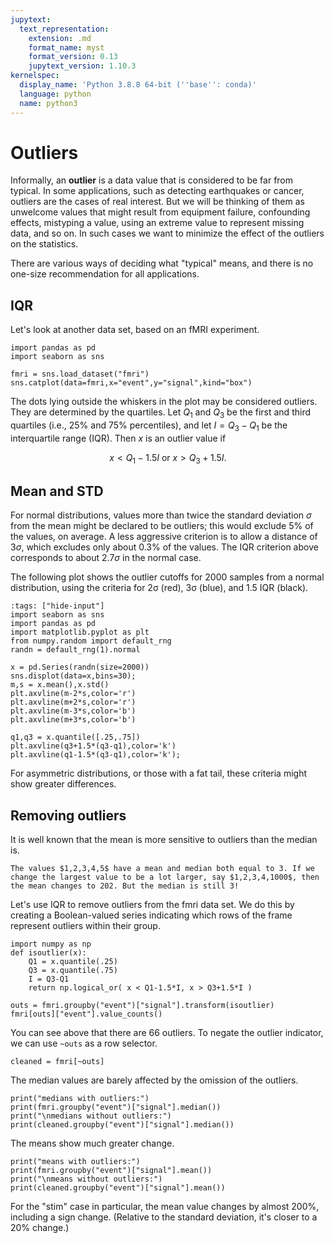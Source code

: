 ```yaml
---
jupytext:
  text_representation:
    extension: .md
    format_name: myst
    format_version: 0.13
    jupytext_version: 1.10.3
kernelspec:
  display_name: 'Python 3.8.8 64-bit (''base'': conda)'
  language: python
  name: python3
---
```


# Outliers

Informally, an **outlier** is a data value that is considered to be far from typical. In some applications, such as detecting earthquakes or cancer, outliers are the cases of real interest. But we will be thinking of them as unwelcome values that might result from equipment failure, confounding effects, mistyping a value, using an extreme value to represent missing data, and so on. In such cases we want to minimize the effect of the outliers on the statistics. 

There are various ways of deciding what "typical" means, and there is no one-size recommendation for all applications. 

## IQR

Let's look at another data set, based on an fMRI experiment.

```{code-cell}
import pandas as pd
import seaborn as sns

fmri = sns.load_dataset("fmri")
sns.catplot(data=fmri,x="event",y="signal",kind="box")
```

The dots lying outside the whiskers in the plot may be considered outliers. They are determined by the quartiles. Let $Q_1$ and $Q_3$ be the first and third quartiles (i.e., 25% and 75% percentiles), and let $I=Q_3-Q_1$ be the interquartile range (IQR). Then $x$ is an outlier value if

$$ 
x < Q_1 - 1.5I \text{ or } x > Q_3 + 1.5I.
$$


## Mean and STD

For normal distributions, values more than twice the standard deviation $\sigma$ from the mean might be declared to be outliers; this would exclude 5% of the values, on average. A less aggressive criterion is to allow a distance of $3\sigma$, which excludes only about 0.3% of the values. The IQR criterion above corresponds to about $2.7\sigma$ in the normal case.

The following plot shows the outlier cutoffs for 2000 samples from a normal distribution, using the criteria for 2σ (red), 3σ (blue), and 1.5 IQR (black). 
```{code-cell}
:tags: ["hide-input"]
import seaborn as sns
import pandas as pd
import matplotlib.pyplot as plt
from numpy.random import default_rng
randn = default_rng(1).normal 

x = pd.Series(randn(size=2000))
sns.displot(data=x,bins=30);
m,s = x.mean(),x.std()
plt.axvline(m-2*s,color='r')
plt.axvline(m+2*s,color='r')
plt.axvline(m-3*s,color='b')
plt.axvline(m+3*s,color='b')

q1,q3 = x.quantile([.25,.75])
plt.axvline(q3+1.5*(q3-q1),color='k')
plt.axvline(q1-1.5*(q3-q1),color='k');
```

For asymmetric distributions, or those with a fat tail, these criteria might show greater differences.

## Removing outliers

It is well known that the mean is more sensitive to outliers than the median is. 

```{prf:example}
The values $1,2,3,4,5$ have a mean and median both equal to 3. If we change the largest value to be a lot larger, say $1,2,3,4,1000$, then the mean changes to 202. But the median is still 3!
```

Let's use IQR to remove outliers from the fmri data set. We do this by creating a Boolean-valued series indicating which rows of the frame represent outliers within their group. 

```{code-cell} ipython3
import numpy as np
def isoutlier(x):
    Q1 = x.quantile(.25)
    Q3 = x.quantile(.75)
    I = Q3-Q1
    return np.logical_or( x < Q1-1.5*I, x > Q3+1.5*I )

outs = fmri.groupby("event")["signal"].transform(isoutlier)
fmri[outs]["event"].value_counts()
```

You can see above that there are 66 outliers. To negate the outlier indicator, we can use `~outs` as a row selector.

```{code-cell} ipython3
cleaned = fmri[~outs]
```

The median values are barely affected by the omission of the outliers. 

```{code-cell}
print("medians with outliers:")
print(fmri.groupby("event")["signal"].median())
print("\nmedians without outliers:")
print(cleaned.groupby("event")["signal"].median())
```

The means show much greater change.

```{code-cell}
print("means with outliers:")
print(fmri.groupby("event")["signal"].mean())
print("\nmeans without outliers:")
print(cleaned.groupby("event")["signal"].mean())
```

For the "stim" case in particular, the mean value changes by almost 200%, including a sign change. (Relative to the standard deviation, it's closer to a 20% change.)  